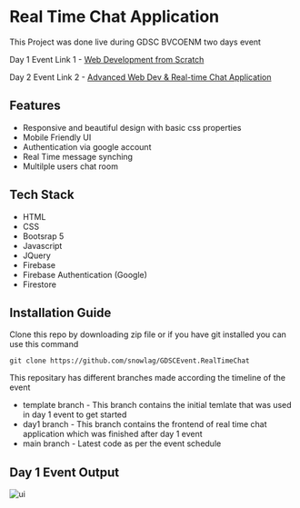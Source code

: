 # Real Time Chat Application
This Project was done live during GDSC BVCOENM two days event 

Day 1 Event Link 1 - [Web Development from Scratch](https://gdsc.community.dev/events/details/developer-student-clubs-bharati-vidyapeeth-college-of-engineering-navi-mumbai-presents-web-development-from-scratch/)

Day 2 Event Link 2 - [Advanced Web Dev & Real-time Chat Application](https://gdsc.community.dev/events/details/developer-student-clubs-bharati-vidyapeeth-college-of-engineering-navi-mumbai-presents-advanced-web-dev-real-time-chat-application/)

## Features
* Responsive and beautiful design with basic css properties
* Mobile Friendly UI
* Authentication via google account
* Real Time message synching
* Multilple users chat room

## Tech Stack
* HTML
* CSS 
* Bootsrap 5
* Javascript
* JQuery
* Firebase
* Firebase Authentication (Google)
* Firestore

## Installation Guide

Clone this repo by  downloading zip file or if you have git installed you can use this command

```
git clone https://github.com/snowlag/GDSCEvent.RealTimeChat

```

This repositary has different branches made according the timeline of the event

* template branch - This branch contains the initial temlate that was used in day 1 event to get started
* day1 branch - This branch contains the frontend of real time chat application which was finished after day 1 event
* main branch - Latest code as per the event schedule

## Day 1 Event Output

![ui](https://user-images.githubusercontent.com/55632797/140794242-adb603c1-070f-42f4-b4de-871ed2f09f82.PNG)

